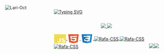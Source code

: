 <div style="display: inline_block" >
  <div>
    <img align="left"  alt="Lari-Oct" width="160" height="180" src="https://media.discordapp.net/attachments/1215284598905503805/1229542960438181988/spidertocat.png?ex=6630101d&is=661d9b1d&hm=063c171ef95ae24b995b787babc52b5e048588c1ddf360dbedd5d5638a2115ce&=&format=webp&quality=lossless&width=565&height=565">
  </div>

</div>

[![Typing SVG](https://readme-typing-svg.demolab.com?font=Fira+Code&size=30&pause=1000&color=F7F7F7&vCenter=true&random=false&width=470&lines=Ol%C3%A1%2C+eu+sou+a+Larissa+%E2%9D%A4%F0%9F%92%BB)](https://git.io/typing-svg)

##

<div align="center">
  <a href="https://github.com/slarimoreira">
  <img height="200em" src="https://github-readme-stats.vercel.app/api?username=slarimoreira&theme=midnight-purple"/>
  <img height="200em" src="https://github-readme-stats.vercel.app/api/top-langs/?username=slarimoreira&layout=compact&langs_count=7&theme=midnight-purple"/>
</div>

<div style="display: inline_block"><br>
  <img align="center" alt="Rafa-Js" height="30" width="40" src="https://raw.githubusercontent.com/devicons/devicon/master/icons/javascript/javascript-plain.svg">
  <img align="center" alt="Rafa-HTML" height="30" width="40" src="https://raw.githubusercontent.com/devicons/devicon/master/icons/html5/html5-original.svg">
  <img align="center" alt="Rafa-CSS" height="30" width="40" src="https://raw.githubusercontent.com/devicons/devicon/master/icons/css3/css3-original.svg">
  <img align="center" alt="Rafa-CSS" height="30" width="40" src="https://user-images.githubusercontent.com/25181517/117201156-9a724800-adec-11eb-9a9d-3cd0f67da4bc.png">
  <img align="center" alt="Rafa-CSS" height="30" width="40" src="https://user-images.githubusercontent.com/25181517/117533873-484d4480-afef-11eb-9fad-67c8605e3592.png">
  <img align="center" alt="Rafa-CSS" height="30" width="30" src="https://user-images.githubusercontent.com/25181517/184117353-4b437677-c4bb-4f4c-b448-af4920576732.png">
  <a href="https://www.linkedin.com/in/larissa-moreira-da-silva-5147261a4/" target="_blank"><img align="right" src="https://img.shields.io/badge/-LinkedIn-%230077B5?style=for-the-badge&logo=linkedin&logoColor=white" target="_blank"></a> 
  <a href="https://instagram.com/slarimoreira" target="_blank"><img align="right" src="https://img.shields.io/badge/-Instagram-%23E4405F?style=for-the-badge&logo=instagram&logoColor=white" target="_blank"></a>
</div>
  
  ##
